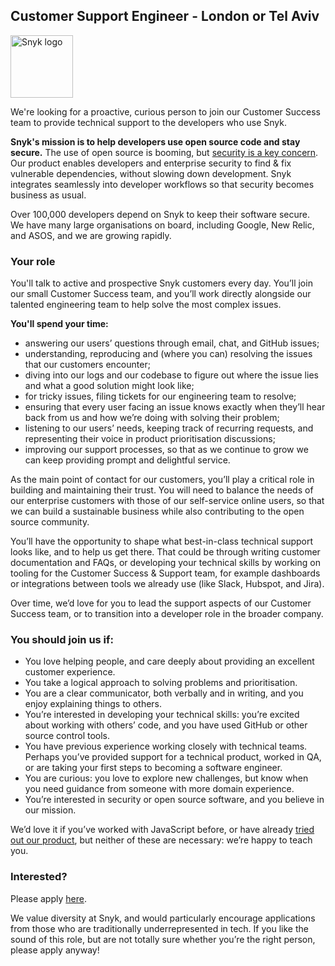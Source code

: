 ## Customer Support Engineer - London or Tel Aviv


<img src="https://res.cloudinary.com/snyk/image/upload/v1537345894/press-kit/brand/logo-black.png" width="100" alt="Snyk logo" />

We're looking for a proactive, curious person to join our Customer Success team to provide technical support to the developers who use Snyk.

**Snyk's mission is to help developers use open source code and stay secure.** The use of open source is booming, but [security is a key concern](https://snyk.io/stateofossecurity/). Our product enables developers and enterprise security to find & fix vulnerable dependencies, without slowing down development. Snyk integrates seamlessly into developer workflows so that security becomes business as usual.

Over 100,000 developers depend on Snyk to keep their software secure. We have many large organisations on board, including Google, New Relic, and ASOS, and we are growing rapidly.

### Your role

You'll talk to active and prospective Snyk customers every day. You’ll join our small Customer Success team, and you’ll work directly alongside our talented engineering team to help solve the most complex issues.

**You'll spend your time:**
- answering our users’ questions through email, chat, and GitHub issues;
- understanding, reproducing and (where you can) resolving the issues that our customers encounter;
- diving into our logs and our codebase to figure out where the issue lies and what a good solution might look like;
- for tricky issues, filing tickets for our engineering team to resolve;
- ensuring that every user facing an issue knows exactly when they’ll hear back from us and how we’re doing with solving their problem;
- listening to our users’ needs, keeping track of recurring requests, and representing their voice in product prioritisation discussions;
- improving our support processes, so that as we continue to grow we can keep providing prompt and delightful service.

As the main point of contact for our customers, you’ll play a critical role in building and maintaining their trust. You will need to balance the needs of our enterprise customers with those of our self-service online users, so that we can build a sustainable business while also contributing to the open source community.

You’ll have the opportunity to shape what best-in-class technical support looks like, and to help us get there. That could be through writing customer documentation and FAQs, or developing your technical skills by working on tooling for the Customer Success & Support team, for example dashboards or integrations between tools we already use (like Slack, Hubspot, and Jira).

Over time, we’d love for you to lead the support aspects of our Customer Success team, or to transition into a developer role in the broader company.

### You should join us if:

- You love helping people, and care deeply about providing an excellent customer experience.
- You take a logical approach to solving problems and prioritisation.
- You are a clear communicator, both verbally and in writing, and you enjoy explaining things to others.
- You’re interested in developing your technical skills: you’re excited about working with others’ code, and you have used GitHub or other source control tools.
- You have previous experience working closely with technical teams. Perhaps you’ve provided support for a technical product, worked in QA, or are taking your first steps to becoming a software engineer.
- You are curious: you love to explore new challenges, but know when you need guidance from someone with more domain experience.
- You’re interested in security or open source software, and you believe in our mission.

We’d love it if you’ve worked with JavaScript before, or have already [tried out our product](https://snyk.io/test), but neither of these are necessary: we’re happy to teach you.

### Interested?

Please apply [here](https://grnh.se/uput8fap2).

We value diversity at Snyk, and would particularly encourage applications from those who are traditionally underrepresented in tech. If you like the sound of this role, but are not totally sure whether you’re the right person, please apply anyway!
